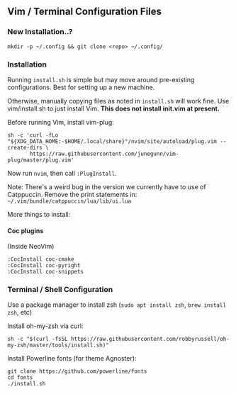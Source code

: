 ## Vim / Terminal Configuration Files

### New Installation..?

`mkdir -p ~/.config && git clone <repo> ~/.config/`

### Installation

Running `install.sh` is simple but may move around pre-existing configurations. Best for setting up a new machine.

Otherwise, manually copying files as noted in `install.sh` will work fine. Use vim/install.sh to just install Vim. **This does not install init.vim at present.**

Before running Vim, install vim-plug:

```
sh -c 'curl -fLo "${XDG_DATA_HOME:-$HOME/.local/share}"/nvim/site/autoload/plug.vim --create-dirs \
       https://raw.githubusercontent.com/junegunn/vim-plug/master/plug.vim'
```

Now run `nvim`, then call `:PlugInstall`.

Note: There's a weird bug in the version we currently have to use of Catppuccin. Remove the print statements in:
`~/.vim/bundle/catppuccin/lua/lib/ui.lua`

More things to install:

#### Coc plugins

(Inside NeoVim)
```
:CocInstall coc-cmake
:CocInstall coc-pyright
:CocInstall coc-snippets
```

### Terminal / Shell Configuration

Use a package manager to install zsh (`sudo apt install zsh`, `brew install zsh`, etc)

Install oh-my-zsh via curl:

`sh -c "$(curl -fsSL https://raw.githubusercontent.com/robbyrussell/oh-my-zsh/master/tools/install.sh)"`

Install Powerline fonts (for theme Agnoster):

```
git clone https://github.com/powerline/fonts
cd fonts
./install.sh
```
